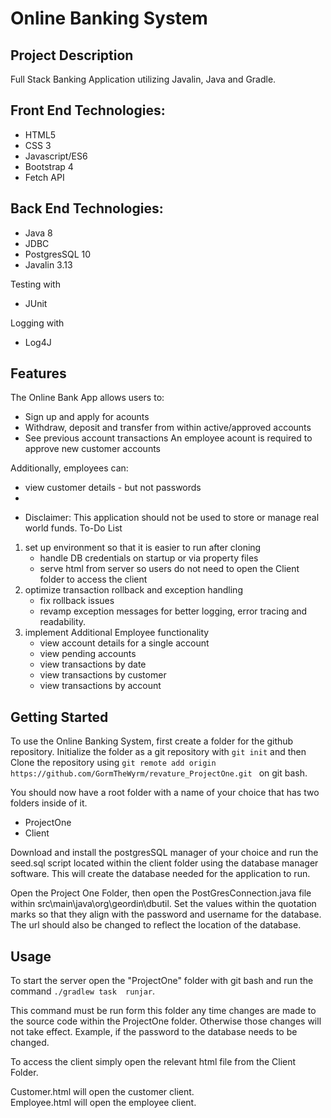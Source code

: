 # Online Banking System
## Project Description
Full Stack Banking Application utilizing Javalin, Java and Gradle. 

## Front End Technologies:  
 * HTML5
 * CSS 3
 * Javascript/ES6
 * Bootstrap 4
 * Fetch API

## Back End Technologies:  
 * Java 8
 * JDBC
 * PostgresSQL 10
 * Javalin 3.13

Testing with
 * JUnit

Logging with 
 * Log4J

## Features
The Online Bank App allows users to:
 * Sign up and apply for acounts
 * Withdraw, deposit and transfer from within active/approved accounts
 * See previous account transactions
 An employee acount is required to approve new customer accounts
  

 Additionally, employees can:  

 * view customer details - but not passwords
 * 

 + Disclaimer: This application should not be used to store or manage real world funds.
To-Do List
 1. set up environment so that it is easier to run after cloning
    - handle DB credentials on startup or via property files
    - serve html from server so users do not need to open the Client folder to access the client
 2. optimize transaction rollback and exception handling
    - fix rollback issues
    - revamp exception messages for better logging, error tracing and readability.
 3. implement Additional Employee functionality
    - view account details for a single account
    - view pending accounts
    - view transactions by date
    - view transactions by customer
    - view transactions by account

## Getting Started
To use the Online Banking System, first create a folder for the github repository. Initialize the folder as a git repository with
 ``` git init ``` and then Clone the repository using ```git remote add origin https://github.com/GormTheWyrm/revature_ProjectOne.git ``` on git bash. 

 You should now have a root folder with a name of your choice that has two folders inside of it.
 * ProjectOne 
 * Client

Download and install the postgresSQL manager of your choice and run the seed.sql script located within the client folder using the database manager software. This will create the database needed for the application to run.

Open the Project One Folder, then open the PostGresConnection.java file within src\main\java\org\geordin\dbutil. Set the values within the quotation marks so that they align with the password and username for the database.  
The url should also be changed to reflect the location of the database.

## Usage

To start the server open the "ProjectOne" folder with git bash and run the command ```./gradlew task  runjar```. 

This command must be run form this folder any time changes are made to the source code within the ProjectOne folder. Otherwise those changes will not take effect. Example, if the password to the database needs to be changed. 

To access the client simply open the relevant html file from the Client Folder.  

Customer.html will open the customer client.  
Employee.html will open the employee client.